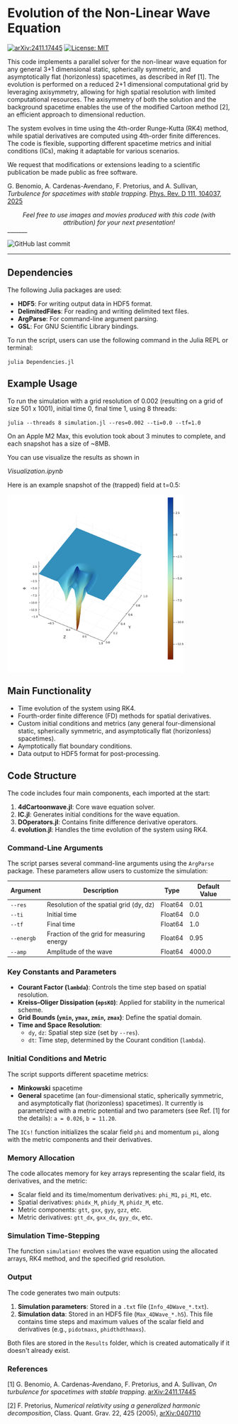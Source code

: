 # **Evolution of the Non-Linear Wave Equation**

[![arXiv:2411.17445](https://img.shields.io/badge/arXiv-2411.17445-b31b1b.svg)](https://arxiv.org/abs/2411.17445) [![License: MIT](https://img.shields.io/badge/License-MIT-yellow.svg)](https://github.com/alejandroc137/ScalarWaveEvolution/License.txt)

This code implements a parallel solver for the non-linear wave equation for any general 3+1 dimensional static, spherically symmetric, and asymptotically flat (horizonless) spacetimes, as described in Ref [1]. The evolution is performed on a reduced 2+1 dimensional computational grid by leveraging axisymmetry, allowing for high spatial resolution with limited computational resources. The axisymmetry of both the solution and the background spacetime enables the use of the modified Cartoon method [2], an efficient approach to dimensional reduction.

The system evolves in time using the 4th-order Runge-Kutta (RK4) method, while spatial derivatives are computed using 4th-order finite differences. The code is flexible, supporting different spacetime metrics and initial conditions (ICs), making it adaptable for various scenarios.

We request that modifications or extensions leading to a scientific publication be made public as free software. 

G. Benomio, A. Cardenas-Avendano, F. Pretorius, and A. Sullivan, *Turbulence for spacetimes with stable trapping*. [Phys. Rev. D 111, 104037, 2025](https://doi.org/10.1103/PhysRevD.111.104037)

<center> <em>Feel free to use images and movies produced with this code (with attribution) for your next presentation! </em> </center>
_______

![GitHub last commit](https://img.shields.io/github/last-commit/alejandroc137/ScalarWaveEvolution)

_______



## **Dependencies**

The following Julia packages are used:

- **HDF5**: For writing output data in HDF5 format.
- **DelimitedFiles**: For reading and writing delimited text files.
- **ArgParse**: For command-line argument parsing.
- **GSL**: For GNU Scientific Library bindings.

To run the script, users can use the following command in the Julia REPL or terminal:

`julia Dependencies.jl`

## **Example Usage**

To run the simulation with a grid resolution of 0.002 (resulting on a grid of size 501 x 1001), initial time 0, final time 1, using 8 threads:

`julia --threads 8 simulation.jl --res=0.002 --ti=0.0 --tf=1.0`

On an Apple M2 Max, this evolution took about 3 minutes to complete, and each snapshot has a size of ~8MB. 

You can use visualize the results as shown in

<em>Visualization.ipynb</em>

Here is an example snapshot of the (trapped) field at t=0.5:

<img src='Snapshot.png' width="400" align="center">

## **Main Functionality**

- Time evolution of the system using RK4.
- Fourth-order finite difference (FD) methods for spatial derivatives.
- Custom initial conditions and metrics (any general four-dimensional static, spherically symmetric, and asymptotically flat (horizonless) spacetimes).
- Aymptotically flat boundary conditions.
- Data output to HDF5 format for post-processing.

## **Code Structure**

The code includes four main components, each imported at the start:
1. **4dCartoonwave.jl**: Core wave equation solver.
2. **IC.jl**: Generates initial conditions for the wave equation.
3. **DOperators.jl**: Contains finite difference derivative operators.
4. **evolution.jl**: Handles the time evolution of the system using RK4.


### **Command-Line Arguments**
The script parses several command-line arguments using the `ArgParse` package. These parameters allow users to customize the simulation:

| Argument     | Description                                        | Type     | Default Value |
|--------------|----------------------------------------------------|----------|---------------|
| `--res`      | Resolution of the spatial grid (dy, dz)            | Float64  | 0.01          |
| `--ti`       | Initial time                                       | Float64  | 0.0           |
| `--tf`       | Final time                                         | Float64  | 1.0           |
| `--energb`   | Fraction of the grid for measuring energy          | Float64  | 0.95          |
| `--amp`      | Amplitude of the wave                              | Float64  | 4000.0        |

### **Key Constants and Parameters**

- **Courant Factor (`lambda`)**: Controls the time step based on spatial resolution.
- **Kreiss–Oliger Dissipation (`epsKO`)**: Applied for stability in the numerical scheme.
- **Grid Bounds (`ymin`, `ymax`, `zmin`, `zmax`)**: Define the spatial domain.
- **Time and Space Resolution**:
  - `dy`, `dz`: Spatial step size (set by `--res`).
  - `dt`: Time step, determined by the Courant condition (`lambda`).

### **Initial Conditions and Metric**
The script supports different spacetime metrics:
- **Minkowski** spacetime 
- **General** spacetime (an four-dimensional static, spherically symmetric, and asymptotically flat (horizonless) spacetimes). It currently is parametrized with a metric potential and two parameters (see Ref. [1] for the details): `a = 0.026`, `b = 11.20`.

The `ICs!` function initializes the scalar field `phi` and momentum `pi`, along with the metric components and their derivatives.

### **Memory Allocation**
The code allocates memory for key arrays representing the scalar field, its derivatives, and the metric:
- Scalar field and its time/momentum derivatives: `phi_M1`, `pi_M1`, etc.
- Spatial derivatives: `phidx_M`, `phidy_M`, `phidz_M`, etc.
- Metric components: `gtt`, `gxx`, `gyy`, `gzz`, etc.
- Metric derivatives: `gtt_dx`, `gxx_dx`, `gyy_dx`, etc.

### **Simulation Time-Stepping**
The function `simulation!` evolves the wave equation using the allocated arrays, RK4 method, and the specified grid resolution.

### **Output**
The code generates two main outputs:
1. **Simulation parameters**: Stored in a `.txt` file (`Info_4DWave_*.txt`).
2. **Simulation data**: Stored in an HDF5 file (`Max_4DWave_*.h5`). This file contains time steps and maximum values of the scalar field and derivatives (e.g., `pidotmaxs`, `phidthdthmaxs`).

Both files are stored in the `Results` folder, which is created automatically if it doesn't already exist.

### **References**

[1] G. Benomio, A. Cardenas-Avendano, F. Pretorius, and A. Sullivan, *On turbulence for spacetimes with stable trapping*. [arXiv:2411.17445](https://arxiv.org/abs/2411.17445)

[2] F. Pretorius, *Numerical relativity using a generalized harmonic decomposition*, Class. Quant.
Grav. 22, 425 (2005), [arXiv:0407110](https://arxiv.org/abs/gr-qc/0407110)
